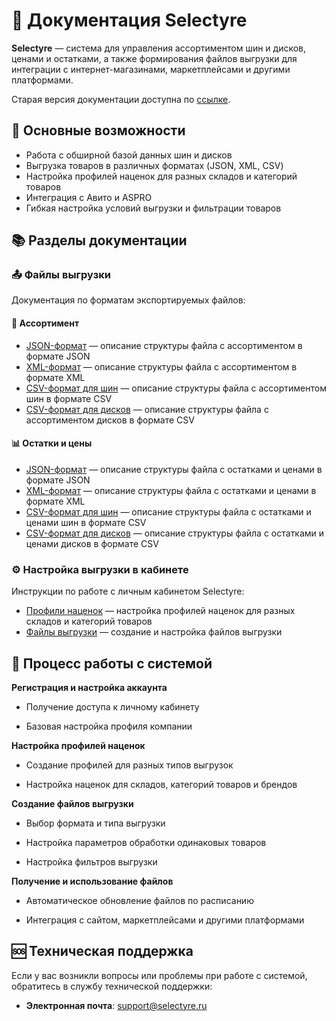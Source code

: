 # 🚗 Документация Selectyre

**Selectyre** — система для управления ассортиментом шин и дисков, ценами и остатками, а также формирования файлов выгрузки для интеграции с интернет-магазинами, маркетплейсами и другими платформами.

Старая версия документации доступна по [ссылке](https://old-docs.selectyre.ru).


## 🧩 Основные возможности

- Работа с обширной базой данных шин и дисков
- Выгрузка товаров в различных форматах (JSON, XML, CSV)
- Настройка профилей наценок для разных складов и категорий товаров
- Интеграция с Авито и ASPRO
- Гибкая настройка условий выгрузки и фильтрации товаров

## 📚 Разделы документации

### 📤 Файлы выгрузки

Документация по форматам экспортируемых файлов:

#### 🛞 Ассортимент

- [JSON-формат](files/assortment/json.md) — описание структуры файла с ассортиментом в формате JSON
- [XML-формат](files/assortment/xml.md) — описание структуры файла с ассортиментом в формате XML
- [CSV-формат для шин](files/assortment/csv_tires.md) — описание структуры файла с ассортиментом шин в формате CSV
- [CSV-формат для дисков](files/assortment/csv_wheels.md) — описание структуры файла с ассортиментом дисков в формате CSV

#### 📊 Остатки и цены

- [JSON-формат](files/availability/json.md) — описание структуры файла с остатками и ценами в формате JSON
- [XML-формат](files/availability/xml.md) — описание структуры файла с остатками и ценами в формате XML
- [CSV-формат для шин](files/availability/csv_tires.md) — описание структуры файла с остатками и ценами шин в формате CSV
- [CSV-формат для дисков](files/availability/csv_wheels.md) — описание структуры файла с остатками и ценами дисков в формате CSV

### ⚙️ Настройка выгрузки в кабинете

Инструкции по работе с личным кабинетом Selectyre:

- [Профили наценок](settings/profiles.md) — настройка профилей наценок для разных складов и категорий товаров
- [Файлы выгрузки](settings/export_files.md) — создание и настройка файлов выгрузки

## 🔄 Процесс работы с системой

**Регистрация и настройка аккаунта**

   - Получение доступа к личному кабинету
   
   - Базовая настройка профиля компании

**Настройка профилей наценок**

   - Создание профилей для разных типов выгрузок

   - Настройка наценок для складов, категорий товаров и брендов

**Создание файлов выгрузки**

   - Выбор формата и типа выгрузки

   - Настройка параметров обработки одинаковых товаров

   - Настройка фильтров выгрузки

**Получение и использование файлов**

   - Автоматическое обновление файлов по расписанию

   - Интеграция с сайтом, маркетплейсами и другими платформами

## 🆘 Техническая поддержка

Если у вас возникли вопросы или проблемы при работе с системой, обратитесь в службу технической поддержки:

- **Электронная почта**: support@selectyre.ru
